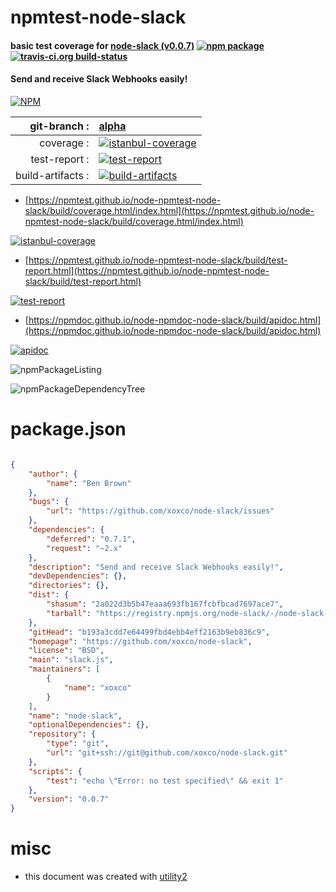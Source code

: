 # npmtest-node-slack

#### basic test coverage for  [node-slack (v0.0.7)](https://github.com/xoxco/node-slack)  [![npm package](https://img.shields.io/npm/v/npmtest-node-slack.svg?style=flat-square)](https://www.npmjs.org/package/npmtest-node-slack) [![travis-ci.org build-status](https://api.travis-ci.org/npmtest/node-npmtest-node-slack.svg)](https://travis-ci.org/npmtest/node-npmtest-node-slack)

#### Send and receive Slack Webhooks easily!

[![NPM](https://nodei.co/npm/node-slack.png?downloads=true&downloadRank=true&stars=true)](https://www.npmjs.com/package/node-slack)

| git-branch : | [alpha](https://github.com/npmtest/node-npmtest-node-slack/tree/alpha)|
|--:|:--|
| coverage : | [![istanbul-coverage](https://npmtest.github.io/node-npmtest-node-slack/build/coverage.badge.svg)](https://npmtest.github.io/node-npmtest-node-slack/build/coverage.html/index.html)|
| test-report : | [![test-report](https://npmtest.github.io/node-npmtest-node-slack/build/test-report.badge.svg)](https://npmtest.github.io/node-npmtest-node-slack/build/test-report.html)|
| build-artifacts : | [![build-artifacts](https://npmtest.github.io/node-npmtest-node-slack/glyphicons_144_folder_open.png)](https://github.com/npmtest/node-npmtest-node-slack/tree/gh-pages/build)|

- [https://npmtest.github.io/node-npmtest-node-slack/build/coverage.html/index.html](https://npmtest.github.io/node-npmtest-node-slack/build/coverage.html/index.html)

[![istanbul-coverage](https://npmtest.github.io/node-npmtest-node-slack/build/screenCapture.buildCi.browser.%252Ftmp%252Fbuild%252Fcoverage.lib.html.png)](https://npmtest.github.io/node-npmtest-node-slack/build/coverage.html/index.html)

- [https://npmtest.github.io/node-npmtest-node-slack/build/test-report.html](https://npmtest.github.io/node-npmtest-node-slack/build/test-report.html)

[![test-report](https://npmtest.github.io/node-npmtest-node-slack/build/screenCapture.buildCi.browser.%252Ftmp%252Fbuild%252Ftest-report.html.png)](https://npmtest.github.io/node-npmtest-node-slack/build/test-report.html)

- [https://npmdoc.github.io/node-npmdoc-node-slack/build/apidoc.html](https://npmdoc.github.io/node-npmdoc-node-slack/build/apidoc.html)

[![apidoc](https://npmdoc.github.io/node-npmdoc-node-slack/build/screenCapture.buildCi.browser.%252Ftmp%252Fbuild%252Fapidoc.html.png)](https://npmdoc.github.io/node-npmdoc-node-slack/build/apidoc.html)

![npmPackageListing](https://npmtest.github.io/node-npmtest-node-slack/build/screenCapture.npmPackageListing.svg)

![npmPackageDependencyTree](https://npmtest.github.io/node-npmtest-node-slack/build/screenCapture.npmPackageDependencyTree.svg)



# package.json

```json

{
    "author": {
        "name": "Ben Brown"
    },
    "bugs": {
        "url": "https://github.com/xoxco/node-slack/issues"
    },
    "dependencies": {
        "deferred": "0.7.1",
        "request": "~2.x"
    },
    "description": "Send and receive Slack Webhooks easily!",
    "devDependencies": {},
    "directories": {},
    "dist": {
        "shasum": "2a022d3b5b47eaaa693fb167fcbfbcad7697ace7",
        "tarball": "https://registry.npmjs.org/node-slack/-/node-slack-0.0.7.tgz"
    },
    "gitHead": "b193a3cdd7e64499fbd4ebb4eff2163b9eb836c9",
    "homepage": "https://github.com/xoxco/node-slack",
    "license": "BSD",
    "main": "slack.js",
    "maintainers": [
        {
            "name": "xoxco"
        }
    ],
    "name": "node-slack",
    "optionalDependencies": {},
    "repository": {
        "type": "git",
        "url": "git+ssh://git@github.com/xoxco/node-slack.git"
    },
    "scripts": {
        "test": "echo \"Error: no test specified\" && exit 1"
    },
    "version": "0.0.7"
}
```



# misc
- this document was created with [utility2](https://github.com/kaizhu256/node-utility2)
